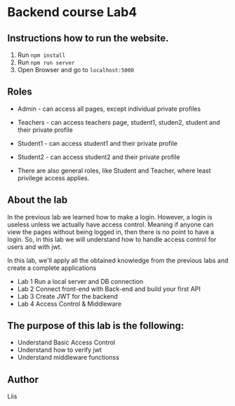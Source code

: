 # Backend course Lab4


## Instructions how to run the website.
1. Run `npm install`
2. Run `npm run server`
3. Open Browser and go to `localhost:5000`


## Roles
- Admin - can access all pages, except individual private profiles
- Teachers - can access teachers page, student1, studen2, student and their private profile
- Student1 - can access student1 and their private profile
- Student2 - can access student2 and their private profile

- There are also general roles, like Student and Teacher, where least privilege access applies.


## About the lab

In the previous lab we learned how to make a login. However, a login is useless unless we actually have access control. Meaning if anyone can view the pages without being logged in, then there is no point to have a login. So, in this lab we will understand how to handle access control for users and with jwt.

In this lab, we'll apply all the obtained knowledge from the previous labs and create a complete applications
- Lab 1 Run a local server and DB connection
- Lab 2 Connect front-end with Back-end and build your first API
- Lab 3 Create JWT for the backend 
- Lab 4 Access Control & Middleware 


## The purpose of this lab is the following:
- Understand Basic Access Control
- Understand how to verify jwt
- Understand middleware functionss


## Author
Liis